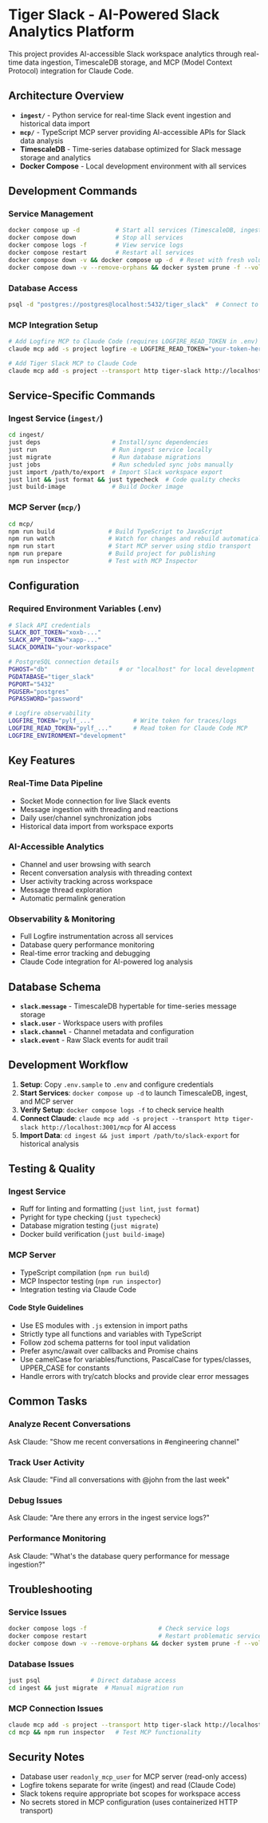 # Tiger Slack - AI-Powered Slack Analytics Platform

This project provides AI-accessible Slack workspace analytics through real-time data ingestion, TimescaleDB storage, and MCP (Model Context Protocol) integration for Claude Code.

## Architecture Overview

- **`ingest/`** - Python service for real-time Slack event ingestion and historical data import
- **`mcp/`** - TypeScript MCP server providing AI-accessible APIs for Slack data analysis  
- **TimescaleDB** - Time-series database optimized for Slack message storage and analytics
- **Docker Compose** - Local development environment with all services

## Development Commands

### Service Management
```bash
docker compose up -d          # Start all services (TimescaleDB, ingest, MCP server)
docker compose down           # Stop all services  
docker compose logs -f        # View service logs
docker compose restart        # Restart all services
docker compose down -v && docker compose up -d  # Reset with fresh volumes
docker compose down -v --remove-orphans && docker system prune -f --volumes && docker compose up -d --build  # Complete rebuild (destroys all data)
```

### Database Access
```bash
psql -d "postgres://postgres@localhost:5432/tiger_slack"  # Connect to TimescaleDB via psql
```

### MCP Integration Setup
```bash
# Add Logfire MCP to Claude Code (requires LOGFIRE_READ_TOKEN in .env)
claude mcp add -s project logfire -e LOGFIRE_READ_TOKEN="your-token-here" -- uvx logfire-mcp@latest

# Add Tiger Slack MCP to Claude Code
claude mcp add -s project --transport http tiger-slack http://localhost:3001/mcp
```

## Service-Specific Commands

### Ingest Service (`ingest/`)
```bash
cd ingest/
just deps                    # Install/sync dependencies
just run                     # Run ingest service locally
just migrate                 # Run database migrations
just jobs                    # Run scheduled sync jobs manually
just import /path/to/export  # Import Slack workspace export
just lint && just format && just typecheck  # Code quality checks
just build-image             # Build Docker image
```

### MCP Server (`mcp/`)
```bash
cd mcp/
npm run build               # Build TypeScript to JavaScript
npm run watch               # Watch for changes and rebuild automatically
npm run start               # Start MCP server using stdio transport
npm run prepare             # Build project for publishing
npm run inspector           # Test with MCP Inspector
```

## Configuration

### Required Environment Variables (.env)
```bash
# Slack API credentials
SLACK_BOT_TOKEN="xoxb-..."
SLACK_APP_TOKEN="xapp-..."
SLACK_DOMAIN="your-workspace"

# PostgreSQL connection details
PGHOST="db"                    # or "localhost" for local development
PGDATABASE="tiger_slack"
PGPORT="5432"
PGUSER="postgres"
PGPASSWORD="password"

# Logfire observability
LOGFIRE_TOKEN="pylf_..."           # Write token for traces/logs
LOGFIRE_READ_TOKEN="pylf_..."      # Read token for Claude Code MCP
LOGFIRE_ENVIRONMENT="development"
```

## Key Features

### Real-Time Data Pipeline
- Socket Mode connection for live Slack events
- Message ingestion with threading and reactions
- Daily user/channel synchronization jobs
- Historical data import from workspace exports

### AI-Accessible Analytics
- Channel and user browsing with search
- Recent conversation analysis with threading context
- User activity tracking across workspace
- Message thread exploration
- Automatic permalink generation

### Observability & Monitoring
- Full Logfire instrumentation across all services
- Database query performance monitoring
- Real-time error tracking and debugging
- Claude Code integration for AI-powered log analysis

## Database Schema

- **`slack.message`** - TimescaleDB hypertable for time-series message storage
- **`slack.user`** - Workspace users with profiles
- **`slack.channel`** - Channel metadata and configuration
- **`slack.event`** - Raw Slack events for audit trail

## Development Workflow

1. **Setup**: Copy `.env.sample` to `.env` and configure credentials
2. **Start Services**: `docker compose up -d` to launch TimescaleDB, ingest, and MCP server
3. **Verify Setup**: `docker compose logs -f` to check service health
4. **Connect Claude**: `claude mcp add -s project --transport http tiger-slack http://localhost:3001/mcp` for AI access
5. **Import Data**: `cd ingest && just import /path/to/slack-export` for historical analysis

## Testing & Quality

### Ingest Service
- Ruff for linting and formatting (`just lint`, `just format`)
- Pyright for type checking (`just typecheck`)
- Database migration testing (`just migrate`)
- Docker build verification (`just build-image`)

### MCP Server  
- TypeScript compilation (`npm run build`)
- MCP Inspector testing (`npm run inspector`)
- Integration testing via Claude Code

#### Code Style Guidelines
- Use ES modules with `.js` extension in import paths
- Strictly type all functions and variables with TypeScript
- Follow zod schema patterns for tool input validation
- Prefer async/await over callbacks and Promise chains
- Use camelCase for variables/functions, PascalCase for types/classes, UPPER_CASE for constants
- Handle errors with try/catch blocks and provide clear error messages

## Common Tasks

### Analyze Recent Conversations
Ask Claude: "Show me recent conversations in #engineering channel"

### Track User Activity
Ask Claude: "Find all conversations with @john from the last week"

### Debug Issues
Ask Claude: "Are there any errors in the ingest service logs?"

### Performance Monitoring
Ask Claude: "What's the database query performance for message ingestion?"

## Troubleshooting

### Service Issues
```bash
docker compose logs -f                    # Check service logs
docker compose restart                    # Restart problematic services
docker compose down -v --remove-orphans && docker system prune -f --volumes && docker compose up -d --build  # Full environment rebuild
```

### Database Issues
```bash
just psql              # Direct database access
cd ingest && just migrate  # Manual migration run
```

### MCP Connection Issues
```bash
claude mcp add -s project --transport http tiger-slack http://localhost:3001/mcp  # Re-setup MCP server
cd mcp && npm run inspector   # Test MCP functionality
```

## Security Notes

- Database user `readonly_mcp_user` for MCP server (read-only access)
- Logfire tokens separate for write (ingest) and read (Claude Code)
- Slack tokens require appropriate bot scopes for workspace access
- No secrets stored in MCP configuration (uses containerized HTTP transport)